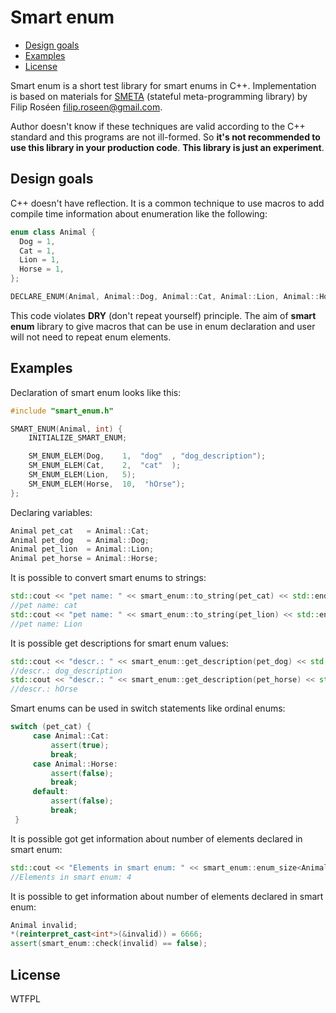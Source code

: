 # Smart enum
- [Design goals](#design-goals)
- [Examples](#examples)
- [License](#license)

Smart enum is a short test library for smart enums in C++.
Implementation is based on materials for [SMETA](http://b.atch.se/posts/constexpr-meta-container/attachments/stateful_meta_container-poc.cpp) (stateful meta-programming library) by Filip Roséen  	filip.roseen@gmail.com.

Author doesn't know if these techniques are valid according to the C++ standard and this programs are not ill-formed.
So **it's not recommended to use this library in your production code**. **This library is just an experiment**.

## Design goals

C++ doesn't have reflection. It is a common technique to use macros to add compile time information about enumeration like the following:

```c++
enum class Animal {
  Dog = 1,
  Cat = 1,
  Lion = 1,
  Horse = 1,
};

DECLARE_ENUM(Animal, Animal::Dog, Animal::Cat, Animal::Lion, Animal::Horse);
```
This code violates **DRY** (don't repeat yourself) principle. The aim of **smart enum** library to give macros that can be use in enum
declaration and user will not need to repeat enum elements.


## Examples

Declaration of smart enum looks like this:
```c++
#include "smart_enum.h"

SMART_ENUM(Animal, int) {
    INITIALIZE_SMART_ENUM;

    SM_ENUM_ELEM(Dog,    1,  "dog"  , "dog_description");
    SM_ENUM_ELEM(Cat,    2,  "cat"  );
    SM_ENUM_ELEM(Lion,   5);
    SM_ENUM_ELEM(Horse,  10,  "hOrse");
};
```
Declaring variables:
```c++
Animal pet_cat   = Animal::Cat;
Animal pet_dog   = Animal::Dog;
Animal pet_lion  = Animal::Lion;
Animal pet_horse = Animal::Horse;
```

It is possible to convert smart enums to strings:
```c++
std::cout << "pet name: " << smart_enum::to_string(pet_cat) << std::endl;
//pet name: cat
std::cout << "pet name: " << smart_enum::to_string(pet_lion) << std::endl;
//pet name: Lion
```

It is possible get descriptions for smart enum values:
```c++
std::cout << "descr.: " << smart_enum::get_description(pet_dog) << std::endl;
//descr.: dog_description
std::cout << "descr.: " << smart_enum::get_description(pet_horse) << std::endl;
//descr.: hOrse
```

Smart enums can be used in switch statements like ordinal enums:
```c++
switch (pet_cat) {
     case Animal::Cat:
         assert(true);
         break;
     case Animal::Horse:
         assert(false);
         break;
     default:
         assert(false);
         break;
 }
```
It is possible got get information about number of elements declared in smart enum:
```c++
std::cout << "Elements in smart enum: " << smart_enum::enum_size<Animal>() << std::endl;
//Elements in smart enum: 4
```

It is possible to get information about number of elements declared in smart enum:
```c++
Animal invalid;
*(reinterpret_cast<int*>(&invalid)) = 6666;
assert(smart_enum::check(invalid) == false);
```
## License
WTFPL
